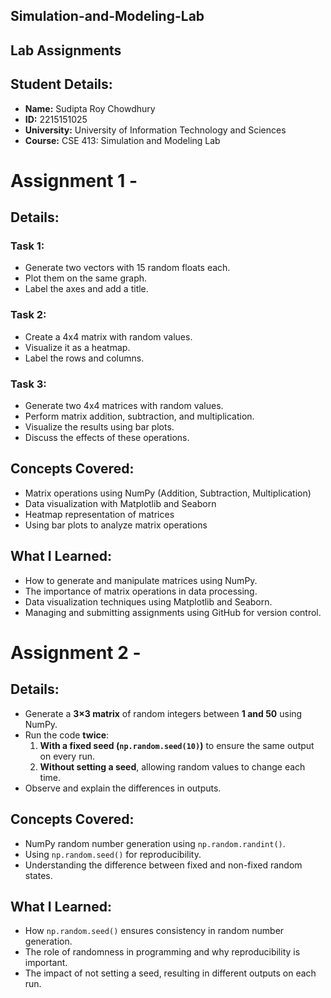 ## Simulation-and-Modeling-Lab
## Lab Assignments 
## Student Details:
- **Name:** Sudipta Roy Chowdhury  
- **ID:** 2215151025  
- **University:** University of Information Technology and Sciences  
- **Course:** CSE 413: Simulation and Modeling Lab  

# Assignment 1 - 
## Details:
### **Task 1:**
- Generate two vectors with 15 random floats each.
- Plot them on the same graph.
- Label the axes and add a title.

### **Task 2:**
- Create a 4x4 matrix with random values.
- Visualize it as a heatmap.
- Label the rows and columns.

### **Task 3:**
- Generate two 4x4 matrices with random values.
- Perform matrix addition, subtraction, and multiplication.
- Visualize the results using bar plots.
- Discuss the effects of these operations.

## Concepts Covered:
- Matrix operations using NumPy (Addition, Subtraction, Multiplication)
- Data visualization with Matplotlib and Seaborn
- Heatmap representation of matrices
- Using bar plots to analyze matrix operations

## What I Learned:
- How to generate and manipulate matrices using NumPy.
- The importance of matrix operations in data processing.
- Data visualization techniques using Matplotlib and Seaborn.
- Managing and submitting assignments using GitHub for version control.


# Assignment 2 -  

## Details:  
- Generate a **3×3 matrix** of random integers between **1 and 50** using NumPy.  
- Run the code **twice**:  
  1. **With a fixed seed (`np.random.seed(10)`)** to ensure the same output on every run.  
  2. **Without setting a seed**, allowing random values to change each time.  
- Observe and explain the differences in outputs.  

## Concepts Covered:  
- NumPy random number generation using `np.random.randint()`.  
- Using `np.random.seed()` for reproducibility.  
- Understanding the difference between fixed and non-fixed random states.  

## What I Learned:  
- How `np.random.seed()` ensures consistency in random number generation.  
- The role of randomness in programming and why reproducibility is important.  
- The impact of not setting a seed, resulting in different outputs on each run.  



